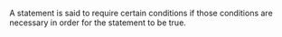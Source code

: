 A statement is said to require certain conditions if those conditions
are necessary in order for the statement to be true.
